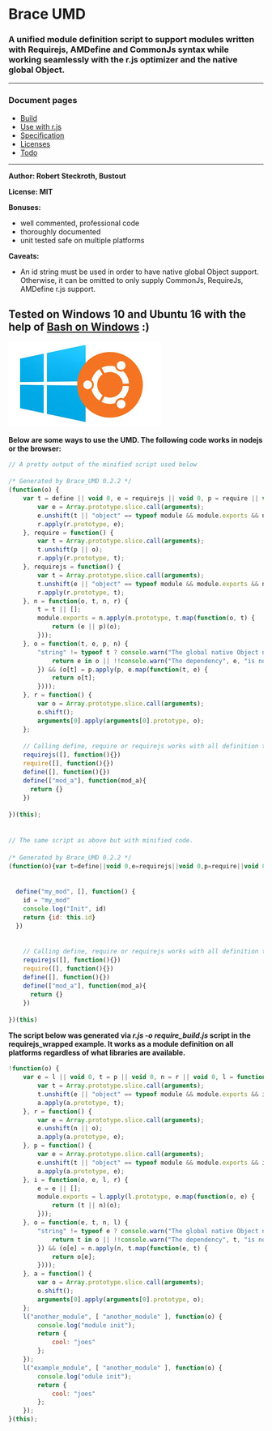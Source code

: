 
# Brace UMD
### A unified module definition script to support modules written with Requirejs, AMDefine and CommonJs syntax while working seamlessly with the r.js optimizer and the native global Object.


------

### Document pages
* [Build](https://github.com/restarian/brace_umd/blob/master/doc/build.md)
* [Use with r.js](https://github.com/restarian/brace_umd/blob/master/doc/optimizer.md)
* [Specification](https://github.com/restarian/brace_umd/blob/master/doc/specification.md)
* [Licenses](https://github.com/restarian/brace_umd/blob/master/doc/license.md)
* [Todo](https://github.com/restarian/brace_umd/blob/master/doc/todo.md)

----

**Author: Robert Steckroth, Bustout**

**License: MIT**

**Bonuses:**
* well commented, professional code
* thoroughly documented
* unit tested safe on multiple platforms

**Caveats:**
  * An id string must be used in order to have native global Object support. Otherwise, it can be omitted to only supply CommonJs, RequireJs, AMDefine r.js support.


Tested on Windows 10 and Ubuntu 16 with the help of [Bash on Windows](https://github.com/Microsoft/BashOnWindows) :)
-------
![Bash_on_windows](https://raw.githubusercontent.com/restarian/brace_umd/master/doc/image/bash_on_windows_logo.jpg)

**Below are some ways to use the UMD. The following code works in nodejs or the browser:**
```javascript
// A pretty output of the minified script used below

/* Generated by Brace_UMD 0.2.2 */
(function(o) {
    var t = define || void 0, e = requirejs || void 0, p = require || void 0, define = function() {
        var e = Array.prototype.slice.call(arguments);
        e.unshift(t || "object" == typeof module && module.exports && n || o);
        r.apply(r.prototype, e);
    }, require = function() {
        var t = Array.prototype.slice.call(arguments);
        t.unshift(p || o);
        r.apply(r.prototype, t);
    }, requirejs = function() {
        var t = Array.prototype.slice.call(arguments);
        t.unshift(e || "object" == typeof module && module.exports && n || o);
        r.apply(r.prototype, t);
    }, n = function(o, t, n, r) {
        t = t || [];
        module.exports = n.apply(n.prototype, t.map(function(o, t) {
            return (e || p)(o);
        }));
    }, o = function(t, e, p, n) {
        "string" != typeof t ? console.warn("The global native Object needs to be used but the module id parameter is not available.") : e.every(function(e, p) {
            return e in o || !!console.warn("The dependency", e, "is not loaded into the factory yet. Skipping loading of the module", t);
        }) && (o[t] = p.apply(p, e.map(function(t, e) {
            return o[t];
        })));
    }, r = function() {
        var o = Array.prototype.slice.call(arguments);
        o.shift();
        arguments[0].apply(arguments[0].prototype, o);
    };

    // Calling define, require or requirejs works with all definition types here.
    requirejs([], function(){})
    require([], function(){})
    define([], function(){})
    define(["mod_a"], function(mod_a){
      return {}
    })

})(this);


// The same script as above but with minified code.

/* Generated by Brace_UMD 0.2.2 */
(function(o){var t=define||void 0,e=requirejs||void 0,p=require||void 0,define=function(){var e=Array.prototype.slice.call(arguments);e.unshift(t||"object"==typeof module&&module.exports&&n||o);r.apply(r.prototype,e)},require=function(){var t=Array.prototype.slice.call(arguments);t.unshift(p||o);r.apply(r.prototype,t)},requirejs=function(){var t=Array.prototype.slice.call(arguments);t.unshift(e||"object"==typeof module&&module.exports&&n||o);r.apply(r.prototype,t)},n=function(o,t,n,r){t=t||[];module.exports=n.apply(n.prototype,t.map(function(o,t){return(e||p)(o)}))},o=function(t,e,p,n){"string"!=typeof t?console.warn("The global native Object needs to be used but the module id parameter is not available."):e.every(function(e,p){return e in o||!!console.warn("The dependency",e,"is not loaded into the factory yet. Skipping loading of the module",t)})&&(o[t]=p.apply(p,e.map(function(t,e){return o[t]})))},r=function(){var o=Array.prototype.slice.call(arguments);o.shift();arguments[0].apply(arguments[0].prototype,o)}


  define("my_mod", [], function() {
    id = "my_mod"
    console.log("Init", id)
    return {id: this.id}
  })


    // Calling define, require or requirejs works with all definition types here.
    requirejs([], function(){})
    require([], function(){})
    define([], function(){})
    define(["mod_a"], function(mod_a){
      return {}
    })

})(this)

```

**The script below was generated via _r.js -o require_build.js_ script in the requirejs_wrapped example. It works as a module definition on all platforms regardless of what libraries are available.**

```javascript
!function(o) {
    var e = l || void 0, t = p || void 0, n = r || void 0, l = function() {
        var t = Array.prototype.slice.call(arguments);
        t.unshift(e || "object" == typeof module && module.exports && i || o);
        a.apply(a.prototype, t);
    }, r = function() {
        var e = Array.prototype.slice.call(arguments);
        e.unshift(n || o);
        a.apply(a.prototype, e);
    }, p = function() {
        var e = Array.prototype.slice.call(arguments);
        e.unshift(t || "object" == typeof module && module.exports && i || o);
        a.apply(a.prototype, e);
    }, i = function(o, e, l, r) {
        e = e || [];
        module.exports = l.apply(l.prototype, e.map(function(o, e) {
            return (t || n)(o);
        }));
    }, o = function(e, t, n, l) {
        "string" != typeof e ? console.warn("The global native Object needs to be used but the module id parameter is not available.") : t.every(function(t, n) {
            return t in o || !!console.warn("The dependency", t, "is not loaded into the factory yet. Skipping loading of the module", e);
        }) && (o[e] = n.apply(n, t.map(function(e, t) {
            return o[e];
        })));
    }, a = function() {
        var o = Array.prototype.slice.call(arguments);
        o.shift();
        arguments[0].apply(arguments[0].prototype, o);
    };
    l("another_module", [ "another_module" ], function(o) {
        console.log("module init");
        return {
            cool: "joes"
        };
    });
    l("example_module", [ "another_module" ], function(o) {
        console.log("odule init");
        return {
            cool: "joes"
        };
    });
}(this);
```
